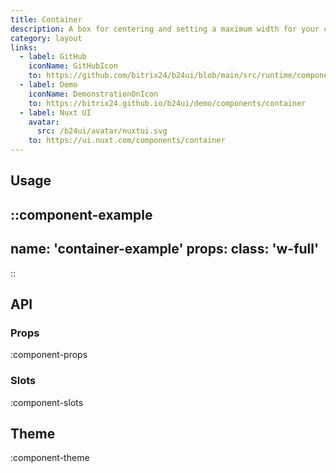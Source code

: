 ```yaml
---
title: Container
description: A box for centering and setting a maximum width for your content.
category: layout
links:
  - label: GitHub
    iconName: GitHubIcon
    to: https://github.com/bitrix24/b24ui/blob/main/src/runtime/components/Container.vue
  - label: Demo
    iconName: DemonstrationOnIcon
    to: https://bitrix24.github.io/b24ui/demo/components/container
  - label: Nuxt UI
    avatar:
      src: /b24ui/avatar/nuxtui.svg
    to: https://ui.nuxt.com/components/container
---
```


## Usage

::component-example
---
name: 'container-example'
props:
class: 'w-full'
---
::

## API

### Props

:component-props

### Slots

:component-slots

## Theme

:component-theme
